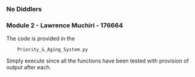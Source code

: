 ### No Diddlers

### Module 2 - Lawrence Muchiri - 176664

The code is provided in the

```
    Priority_&_Aging_System.py
```

Simply execute since all the functions have been tested with provision of output after each.
